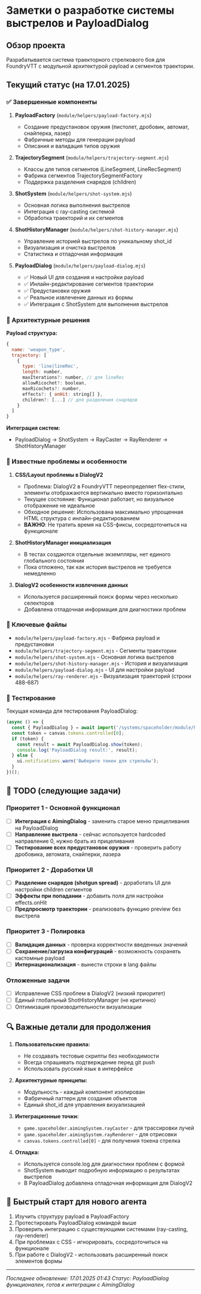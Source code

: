# Заметки о разработке системы выстрелов и PayloadDialog

## Обзор проекта
Разрабатывается система траекторного стрелкового боя для FoundryVTT с модульной архитектурой payload и сегментов траектории.

## Текущий статус (на 17.01.2025)

### ✅ Завершенные компоненты

1. **PayloadFactory** (`module/helpers/payload-factory.mjs`)
   - Создание предустановок оружия (пистолет, дробовик, автомат, снайперка, лазер)
   - Фабричные методы для генерации payload
   - Описания и валидация типов оружия

2. **TrajectorySegment** (`module/helpers/trajectory-segment.mjs`)
   - Классы для типов сегментов (LineSegment, LineRecSegment)
   - Фабрика сегментов TrajectorySegmentFactory
   - Поддержка разделения снарядов (children)

3. **ShotSystem** (`module/helpers/shot-system.mjs`)
   - Основная логика выполнения выстрелов
   - Интеграция с ray-casting системой
   - Обработка траекторий и их сегментов

4. **ShotHistoryManager** (`module/helpers/shot-history-manager.mjs`)
   - Управление историей выстрелов по уникальному shot_id
   - Визуализация и очистка выстрелов
   - Статистика и отладочная информация

5. **PayloadDialog** (`module/helpers/payload-dialog.mjs`)
   - ✅ Новый UI для создания и настройки payload
   - ✅ Инлайн-редактирование сегментов траектории
   - ✅ Предустановки оружия
   - ✅ Реальное извлечение данных из формы
   - ✅ Интеграция с ShotSystem для выполнения выстрелов

### 🔧 Архитектурные решения

**Payload структура:**
```javascript
{
  name: 'weapon_type',
  trajectory: [
    {
      type: 'line|lineRec',
      length: number,
      maxIterations?: number, // для lineRec
      allowRicochet?: boolean,
      maxRicochets?: number,
      effects?: { onHit: string[] },
      children?: [...] // для разделения снарядов
    }
  ]
}
```

**Интеграция систем:**
- PayloadDialog → ShotSystem → RayCaster → RayRenderer → ShotHistoryManager

### 🚧 Известные проблемы и особенности

1. **CSS/Layout проблемы в DialogV2**
   - Проблема: DialogV2 в FoundryVTT переопределяет flex-стили, элементы отображаются вертикально вместо горизонтально
   - Текущее состояние: Функционал работает, но визуальное отображение не идеальное
   - Обходное решение: Использована максимально упрощенная HTML структура с инлайн-редактированием
   - **ВАЖНО**: Не тратить время на CSS-фиксы, сосредоточиться на функционале

2. **ShotHistoryManager инициализация**
   - В тестах создаются отдельные экземпляры, нет единого глобального состояния
   - Пока отложено, так как история выстрелов не требуется немедленно

3. **DialogV2 особенности извлечения данных**
   - Используется расширенный поиск формы через несколько селекторов
   - Добавлена отладочная информация для диагностики проблем

### 📁 Ключевые файлы

- `module/helpers/payload-factory.mjs` - Фабрика payload и предустановки
- `module/helpers/trajectory-segment.mjs` - Сегменты траектории
- `module/helpers/shot-system.mjs` - Основная логика выстрелов
- `module/helpers/shot-history-manager.mjs` - История и визуализация
- `module/helpers/payload-dialog.mjs` - UI для настройки payload
- `module/helpers/ray-renderer.mjs` - Визуализация траекторий (строки 488-687)

### 🧪 Тестирование

Текущая команда для тестирования PayloadDialog:
```javascript
(async () => {
  const { PayloadDialog } = await import('/systems/spaceholder/module/helpers/payload-dialog.mjs');
  const token = canvas.tokens.controlled[0];
  if (token) {
    const result = await PayloadDialog.show(token);
    console.log('PayloadDialog result:', result);
  } else {
    ui.notifications.warn('Выберите токен для стрельбы');
  }
})();
```

## 📝 TODO (следующие задачи)

### Приоритет 1 - Основной функционал
- [ ] **Интеграция с AimingDialog** - заменить старое меню прицеливания на PayloadDialog
- [ ] **Направление выстрела** - сейчас используется hardcoded направление 0, нужно брать из прицеливания
- [ ] **Тестирование всех предустановок оружия** - проверить работу дробовика, автомата, снайперки, лазера

### Приоритет 2 - Доработки UI
- [ ] **Разделение снарядов (shotgun spread)** - доработать UI для настройки children сегментов
- [ ] **Эффекты при попадании** - добавить поля для настройки effects.onHit
- [ ] **Предпросмотр траектории** - реализовать функцию preview без выстрела

### Приоритет 3 - Полировка
- [ ] **Валидация данных** - проверка корректности введенных значений
- [ ] **Сохранение/загрузка конфигураций** - возможность сохранять кастомные payload
- [ ] **Интернационализация** - вынести строки в lang файлы

### Отложенные задачи
- [ ] Исправление CSS проблем в DialogV2 (низкий приоритет)
- [ ] Единый глобальный ShotHistoryManager (не критично)
- [ ] Оптимизация производительности визуализации

## 🔍 Важные детали для продолжения

1. **Пользовательские правила:**
   - Не создавать тестовые скрипты без необходимости
   - Всегда спрашивать подтверждение перед git push
   - Использовать русский язык в интерфейсе

2. **Архитектурные принципы:**
   - Модульность - каждый компонент изолирован
   - Фабричный паттерн для создания объектов
   - Единый shot_id для управления визуализацией

3. **Интеграционные точки:**
   - `game.spaceholder.aimingSystem.rayCaster` - для трассировки лучей
   - `game.spaceholder.aimingSystem.rayRenderer` - для отрисовки
   - `canvas.tokens.controlled[0]` - для получения токена стрелка

4. **Отладка:**
   - Используется console.log для диагностики проблем с формой
   - ShotSystem выводит подробную информацию о результатах выстрелов
   - В PayloadDialog добавлена отладочная информация для DialogV2

## 🚀 Быстрый старт для нового агента

1. Изучить структуру payload в PayloadFactory
2. Протестировать PayloadDialog командой выше
3. Проверить интеграцию с существующими системами (ray-casting, ray-renderer)
4. При проблемах с CSS - игнорировать, сосредоточиться на функционале
5. При работе с DialogV2 - использовать расширенный поиск элементов формы

---
*Последнее обновление: 17.01.2025 01:43*
*Статус: PayloadDialog функционален, готов к интеграции с AimingDialog*